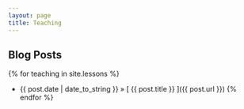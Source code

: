```yaml
---
layout: page
title: Teaching
---
```


## Blog Posts

{% for teaching in site.lessons %}
  * {{ post.date | date_to_string }} &raquo; [ {{ post.title }} ]({{ post.url }})
{% endfor %}
